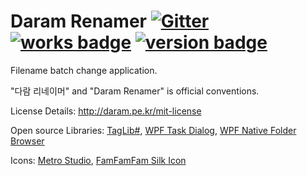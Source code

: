 ﻿Daram Renamer [![Gitter](https://badges.gitter.im/Join%20Chat.svg)](https://gitter.im/Daramkun/DaramRenamer?utm_source=badge&utm_medium=badge&utm_campaign=pr-badge) [![works badge](https://cdn.rawgit.com/nikku/works-on-my-machine/v0.2.0/badge.svg)](https://github.com/nikku/works-on-my-machine) [![version badge](https://img.shields.io/badge/version-3.00-green.svg)](https://shields.io)
==============
Filename batch change application.

"다람 리네이머" and "Daram Renamer" is official conventions.

License Details:
http://daram.pe.kr/mit-license

Open source Libraries:
[TagLib#](https://github.com/mono/taglib-sharp), [WPF Task Dialog](https://github.com/yadyn/WPF-Task-Dialog), [WPF Native Folder Browser](https://wpffolderbrowser.codeplex.com)

Icons:
[Metro Studio](http://www.syncfusion.com), [FamFamFam Silk Icon](http://www.famfamfam.com)